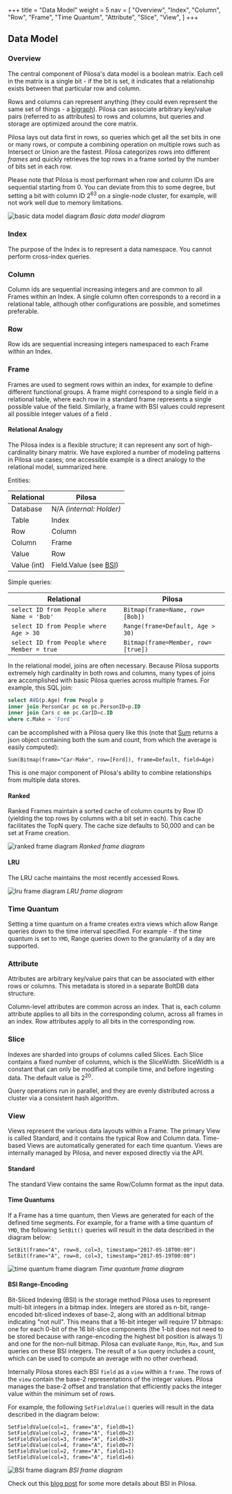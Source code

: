 +++
title = "Data Model"
weight = 5
nav = [
    "Overview",
    "Index",
    "Column",
    "Row",
    "Frame",
    "Time Quantum",
    "Attribute",
    "Slice",
    "View",
]
+++

## Data Model

### Overview

The central component of Pilosa's data model is a boolean matrix. Each cell in the matrix is a single bit - if the bit is set, it indicates that a relationship exists between that particular row and column.

Rows and columns can represent anything (they could even represent the same set of things - a [bigraph](https://en.wikipedia.org/wiki/Bigraph)). Pilosa can associate arbitrary key/value pairs (referred to as attributes) to rows and columns, but queries and storage are optimized around the core matrix.

Pilosa lays out data first in rows, so queries which get all the set bits in one or many rows, or compute a combining operation on multiple rows such as Intersect or Union are the fastest. Pilosa categorizes rows into different *frames* and quickly retrieves the top rows in a frame sorted by the number of bits set in each row.

Please note that Pilosa is most performant when row and column IDs are sequential starting from 0. You can deviate from this to some degree, but setting a bit with column ID 2<sup>63</sup> on a single-node cluster, for example, will not work well due to memory limitations.

![basic data model diagram](/img/docs/data-model.svg)
*Basic data model diagram*

### Index

The purpose of the Index is to represent a data namespace. You cannot perform cross-index queries.

### Column

Column ids are sequential increasing integers and are common to all Frames within an Index. A single column often corresponds to a record in a relational table, although other configurations are possible, and sometimes preferable.

### Row

Row ids are sequential increasing integers namespaced to each Frame within an Index.

### Frame

Frames are used to segment rows within an index, for example to define different functional groups. A frame might correspond to a single field in a relational table, where each row in a standard frame represents a single possible value of the field. Similarly, a frame with BSI values could represent all possible integer values of a field .

#### Relational Analogy

The Pilosa index is a flexible structure; it can represent any sort of high-cardinality binary matrix. We have explored a number of modeling patterns in Pilosa use cases; one accessible example is a direct analogy to the relational model, summarized here.

Entities:

 Relational  | Pilosa
-------------|----------------------------------------------
 Database    | N/A *(internal: Holder)*
 Table       | Index
 Row         | Column
 Column      | Frame
 Value       | Row
 Value (int) | Field.Value (see [BSI](#bsi-range-encoding))

Simple queries:

 Relational                                  | Pilosa
---------------------------------------------|------------------------------------
 `select ID from People where Name = 'Bob'`  | `Bitmap(frame=Name, row=[Bob])`
 `select ID from People where Age > 30`      | `Range(frame=Default, Age > 30)`
 `select ID from People where Member = true` | `Bitmap(frame=Member, row=[true])`

In the relational model, joins are often necessary. Because Pilosa supports extremely high cardinality in both rows and columns, many types of joins are accomplished with basic Pilosa queries across multiple frames. For example, this SQL join:

```sql
select AVG(p.Age) from People p
inner join PersonCar pc on pc.PersonID=p.ID
inner join Cars c on pc.CarID=c.ID
where c.Make = 'Ford'
```

can be accomplished with a Pilosa query like this (note that [Sum](../query-language/#sum) returns a json object containing both the sum and count, from which the average is easily computed):

```pql
Sum(Bitmap(frame="Car-Make", row=[Ford]), frame=Default, field=Age)
```

This is one major component of Pilosa's ability to combine relationships from multiple data stores.

#### Ranked

Ranked Frames maintain a sorted cache of column counts by Row ID (yielding the top rows by columns with a bit set in each). This cache facilitates the TopN query. The cache size defaults to 50,000 and can be set at Frame creation.

![ranked frame diagram](/img/docs/frame-ranked.svg)
*Ranked frame diagram*

#### LRU

The LRU cache maintains the most recently accessed Rows.

![lru frame diagram](/img/docs/frame-lru.svg)
*LRU frame diagram*

### Time Quantum

Setting a time quantum on a frame creates extra views which allow Range queries down to the time interval specified. For example - if the time quantum is set to `YMD`, Range queries down to the granularity of a day are supported.

### Attribute

Attributes are arbitrary key/value pairs that can be associated with either rows or columns. This metadata is stored in a separate BoltDB data structure.

Column-level attributes are common across an index. That is, each column attribute applies to all bits in the corresponding column, across all frames in an index. Row attributes apply to all bits in the corresponding row.

### Slice

Indexes are sharded into groups of columns called Slices. Each Slice contains a fixed number of columns, which is the SliceWidth. SliceWidth is a constant that can only be modified at compile time, and before ingesting data. The default value is 2<sup>20</sup>.

Query operations run in parallel, and they are evenly distributed across a cluster via a consistent hash algorithm.

### View

Views represent the various data layouts within a Frame. The primary View is called Standard, and it contains the typical Row and Column data. Time-based Views are automatically generated for each time quantum. Views are internally managed by Pilosa, and never exposed directly via the API.

#### Standard

The standard View contains the same Row/Column format as the input data. 

#### Time Quantums

If a Frame has a time quantum, then Views are generated for each of the defined time segments. For example, for a frame with a time quantum of `YMD`, the following `SetBit()` queries will result in the data described in the diagram below:

```
SetBit(frame="A", row=8, col=3, timestamp="2017-05-18T00:00")
SetBit(frame="A", row=8, col=3, timestamp="2017-05-19T00:00")
```

![time quantum frame diagram](/img/docs/frame-time-quantum.svg)
*Time quantum frame diagram*

#### BSI Range-Encoding

Bit-Sliced Indexing (BSI) is the storage method Pilosa uses to represent multi-bit integers in a bitmap index. Integers are stored as n-bit, range-encoded bit-sliced indexes of base-2, along with an additional bitmap indicating "not null". This means that a 16-bit integer will require 17 bitmaps: one for each 0-bit of the 16 bit-slice components (the 1-bit does not need to be stored because with range-encoding the highest bit position is always 1) and one for the non-null bitmap. Pilosa can evaluate `Range`, `Min`, `Max`, and `Sum` queries on these BSI integers. The result of a `Sum` query includes a count, which can be used to compute an average with no other overhead.

Internally Pilosa stores each BSI `field` as a `view` within a `frame`. The rows of the `view` contain the base-2 representations of the integer values. Pilosa manages the base-2 offset and translation that efficiently packs the integer value within the minimum set of rows.

For example, the following `SetFieldValue()` queries will result in the data described in the diagram below:

```
SetFieldValue(col=1, frame="A", field0=1)
SetFieldValue(col=2, frame="A", field0=2)
SetFieldValue(col=3, frame="A", field0=3)
SetFieldValue(col=4, frame="A", field0=7)
SetFieldValue(col=2, frame="A", field1=1)
SetFieldValue(col=3, frame="A", field1=6)
```

![BSI frame diagram](/img/docs/frame-bsi.svg)
*BSI frame diagram*

Check out this [blog post](/blog/range-encoded-bitmaps/) for some more details about BSI in Pilosa.
